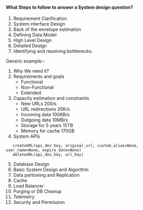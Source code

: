 #### What Steps to follow to answer a System design question?

1. Requirement Clarification
2. System interface Design
3. Back of the envelope estimation
4. Defining Data Model
5. High Level Design
6. Detailed Design
7. Identifying and resolving bottlenecks.

Generic example:-
1. Why We need it?
2. Requirements and goals
   * Functional
   * Non-Functional
   * Extended
3. Capacity estimation and constraints
   * New URLs 200/s
   * URL redirections 20K/s
   * Incoming data 100KB/s
   * Outgoing data 10MB/s
   * Storage for 5 years 15TB
   * Memory for cache 170GB
4. System APIs
```
   createURL(api_dev_key, original_url, custom_alias=None, user_name=None, expire_date=None)
   deleteURL(api_dev_key, url_key)
```
5. Database Design
6. Basic System Design and Algorithm
7. Data partioning and Replication
8. Cache
9. Load Balancer
10. Purging or DB Cleanup
11. Telemetry
12. Security and Permission
